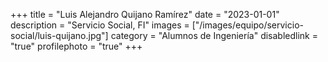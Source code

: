 +++
title = "Luis Alejandro Quijano Ramírez"
date = "2023-01-01"
description = "Servicio Social, FI"
images = ["/images/equipo/servicio-social/luis-quijano.jpg"]
category = "Alumnos de Ingeniería"
disabledlink = "true"
profilephoto = "true"
+++
